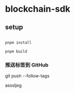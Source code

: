 # blockchain-sdk

## setup

```bash

pnpm install

pnpm build

```

### 推送标签到 GitHub

git push --follow-tags

asssljeg
